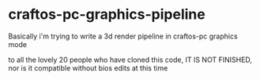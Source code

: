 # craftos-pc-graphics-pipeline

Basically i'm trying to write a 3d render pipeline in craftos-pc graphics mode

to all the lovely 20 people who have cloned this code, IT IS NOT FINISHED, nor is it compatible without bios edits at this time
